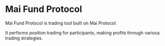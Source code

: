 # Mai Fund Protocol

Mai Fund Protocol is trading tool built on Mai Protocol.

It performs position trading for participants, making profits through various trading strategies.
